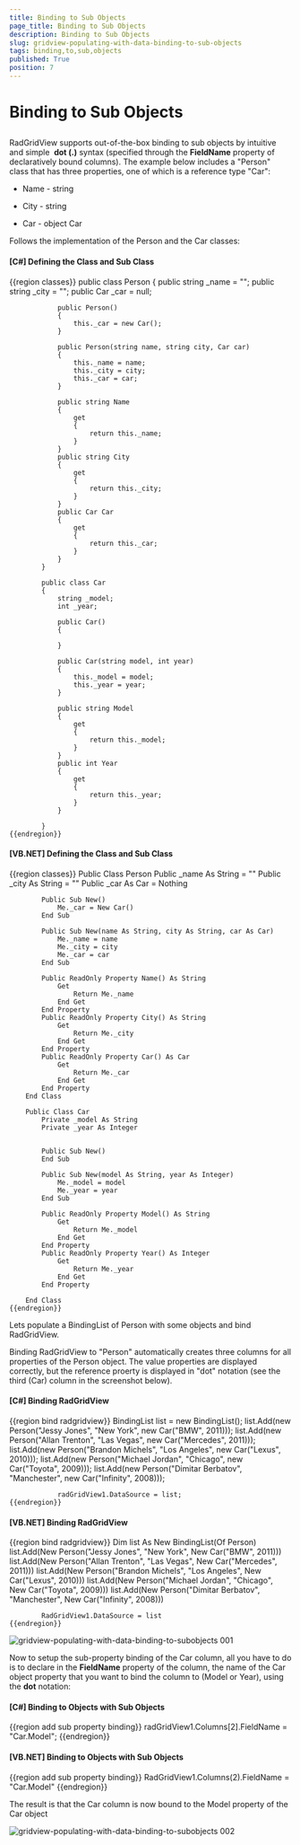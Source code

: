 ```yaml
---
title: Binding to Sub Objects
page_title: Binding to Sub Objects
description: Binding to Sub Objects
slug: gridview-populating-with-data-binding-to-sub-objects
tags: binding,to,sub,objects
published: True
position: 7
---
```


# Binding to Sub Objects



## 

RadGridView supports out-of-the-box binding to sub objects by intuitive and simple 
        	__dot (.)__ syntax (specified through the __FieldName__ 
        	property of declaratively bound columns). The example below includes a "Person" class that has three 
        	properties, one of which is a reference type "Car":
        

* Name - string

* City - string

* Car - object Car

Follows the implementation of the Person and the Car classes:

#### __[C#] Defining the Class and Sub Class__

{{region classes}}
	        public class Person
	        {
	            public string _name = "";
	            public string _city = "";
	            public Car _car = null;
	
	            public Person()
	            {
	                this._car = new Car();
	            }
	
	            public Person(string name, string city, Car car)
	            {
	                this._name = name;
	                this._city = city;
	                this._car = car;
	            }
	
	            public string Name
	            {
	                get
	                {
	                    return this._name;
	                }
	            }
	            public string City
	            {
	                get
	                {
	                    return this._city;
	                }
	            }
	            public Car Car
	            {
	                get
	                {
	                    return this._car;
	                }
	            }
	        }
	
	        public class Car
	        {
	            string _model;
	            int _year;
	
	            public Car()
	            {
	
	            }
	
	            public Car(string model, int year)
	            {
	                this._model = model;
	                this._year = year;
	            }
	
	            public string Model
	            {
	                get
	                {
	                    return this._model;
	                }
	            }
	            public int Year
	            {
	                get
	                {
	                    return this._year;
	                }
	            }
	
	        }
	{{endregion}}



#### __[VB.NET] Defining the Class and Sub Class__

{{region classes}}
	    Public Class Person
	        Public _name As String = ""
	        Public _city As String = ""
	        Public _car As Car = Nothing
	
	        Public Sub New()
	            Me._car = New Car()
	        End Sub
	
	        Public Sub New(name As String, city As String, car As Car)
	            Me._name = name
	            Me._city = city
	            Me._car = car
	        End Sub
	
	        Public ReadOnly Property Name() As String
	            Get
	                Return Me._name
	            End Get
	        End Property
	        Public ReadOnly Property City() As String
	            Get
	                Return Me._city
	            End Get
	        End Property
	        Public ReadOnly Property Car() As Car
	            Get
	                Return Me._car
	            End Get
	        End Property
	    End Class
	
	    Public Class Car
	        Private _model As String
	        Private _year As Integer
	
	
	        Public Sub New()
	        End Sub
	
	        Public Sub New(model As String, year As Integer)
	            Me._model = model
	            Me._year = year
	        End Sub
	
	        Public ReadOnly Property Model() As String
	            Get
	                Return Me._model
	            End Get
	        End Property
	        Public ReadOnly Property Year() As Integer
	            Get
	                Return Me._year
	            End Get
	        End Property
	
	    End Class
	{{endregion}}



Lets populate a BindingList of Person with some objects and bind RadGridView.
        

Binding RadGridView to "Person" automatically creates three columns for all properties of the Person object.
        	The value properties are displayed correctly, but the reference proerty is displayed in "dot" notation 
        	(see the third (Car) column in the screenshot below).
        

#### __[C#] Binding RadGridView__

{{region bind radgridview}}
	            BindingList<Person> list = new BindingList<Person>();
	            list.Add(new Person("Jessy Jones", "New York", new Car("BMW", 2011)));
	            list.Add(new Person("Allan Trenton", "Las Vegas", new Car("Mercedes", 2011)));
	            list.Add(new Person("Brandon Michels", "Los Angeles", new Car("Lexus", 2010)));
	            list.Add(new Person("Michael Jordan", "Chicago", new Car("Toyota", 2009)));
	            list.Add(new Person("Dimitar Berbatov", "Manchester", new Car("Infinity", 2008)));
	
	            radGridView1.DataSource = list;
	{{endregion}}



#### __[VB.NET] Binding RadGridView__

{{region bind radgridview}}
	        Dim list As New BindingList(Of Person)
	        list.Add(New Person("Jessy Jones", "New York", New Car("BMW", 2011)))
	        list.Add(New Person("Allan Trenton", "Las Vegas", New Car("Mercedes", 2011)))
	        list.Add(New Person("Brandon Michels", "Los Angeles", New Car("Lexus", 2010)))
	        list.Add(New Person("Michael Jordan", "Chicago", New Car("Toyota", 2009)))
	        list.Add(New Person("Dimitar Berbatov", "Manchester", New Car("Infinity", 2008)))
	
	        RadGridView1.DataSource = list
	{{endregion}}



![gridview-populating-with-data-binding-to-subobjects 001](images/gridview-populating-with-data-binding-to-subobjects001.png)

Now to setup the sub-property binding of the Car column, all you have to do is to declare in the 
        	__FieldName__ property of the column, the name of the Car object property
        	that you want to bind the column to (Model or Year), using the __dot__ notation:
        	
        

#### __[C#] Binding to Objects with Sub Objects__

{{region add sub property binding}}
	            radGridView1.Columns[2].FieldName = "Car.Model";
	{{endregion}}



#### __[VB.NET] Binding to Objects with Sub Objects__

{{region add sub property binding}}
	        RadGridView1.Columns(2).FieldName = "Car.Model"
	{{endregion}}



The result is that the Car column is now bound to the Model property of the Car object

![gridview-populating-with-data-binding-to-subobjects 002](images/gridview-populating-with-data-binding-to-subobjects002.png)
